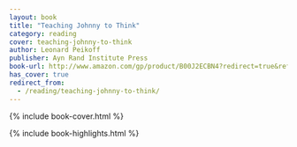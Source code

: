 ```yaml
---
layout: book
title: "Teaching Johnny to Think"
category: reading
cover: teaching-johnny-to-think
author: Leonard Peikoff
publisher: Ayn Rand Institute Press
book-url: http://www.amazon.com/gp/product/B00J2ECBN4?redirect=true&ref_=kinw_myk_ro_title
has_cover: true
redirect_from:
  - /reading/teaching-johnny-to-think/
---
```

{% include book-cover.html %}

{% include book-highlights.html %}
